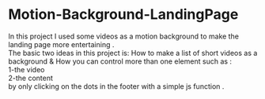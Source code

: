 # Motion-Background-LandingPage
In this project I used some videos as a motion background to make the landing page more entertaining . <br/>
The basic two ideas in this project is: How to make a list of short videos as a background & How you can control more than one element such as : <br/>
1-the video <br/>
2-the content <br/>
by only clicking on the dots in the footer with a simple js function .
